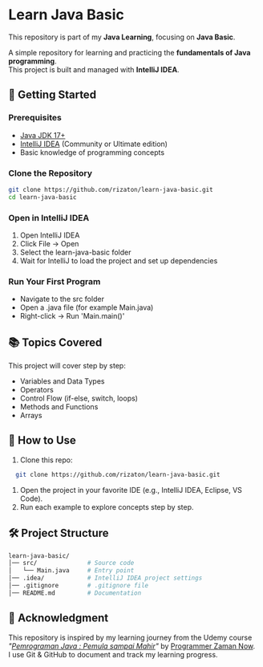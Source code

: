 # Learn Java Basic

This repository is part of my **Java Learning**, focusing on **Java Basic**.

A simple repository for learning and practicing the **fundamentals of Java programming**.  
This project is built and managed with **IntelliJ IDEA**.  

## 🚀 Getting Started  

### Prerequisites
- [Java JDK 17+](https://www.oracle.com/java/technologies/javase-jdk17-downloads.html)
- [IntelliJ IDEA](https://www.jetbrains.com/idea/) (Community or Ultimate edition)
- Basic knowledge of programming concepts

### Clone the Repository
```bash
git clone https://github.com/rizaton/learn-java-basic.git
cd learn-java-basic
```

### Open in IntelliJ IDEA
1. Open IntelliJ IDEA 
2. Click File → Open 
3. Select the learn-java-basic folder 
4. Wait for IntelliJ to load the project and set up dependencies

### Run Your First Program
- Navigate to the src folder 
- Open a .java file (for example Main.java)
- Right-click → Run 'Main.main()'

## 📚 Topics Covered
This project will cover step by step:
- Variables and Data Types 
- Operators 
- Control Flow (if-else, switch, loops)
- Methods and Functions 
- Arrays

## 🚀 How to Use
1. Clone this repo:
```bash
  git clone https://github.com/rizaton/learn-java-basic.git
```
1. Open the project in your favorite IDE (e.g., IntelliJ IDEA, Eclipse, VS Code).
2. Run each example to explore concepts step by step.

## 🛠️ Project Structure
```graphql
learn-java-basic/
│── src/              # Source code
│   └── Main.java     # Entry point
│── .idea/            # IntelliJ IDEA project settings
│── .gitignore        # .gitignore file
│── README.md         # Documentation
```

## 🙏 Acknowledgment
This repository is inspired by my learning journey from the Udemy course *"[Pemrograman Java : Pemula sampai Mahir](https://www.udemy.com/course/pemrograman-java-pemula-sampai-mahir)"* by [Programmer Zaman Now](https://github.com/ProgrammerZamanNow).  
I use Git & GitHub to document and track my learning progress.